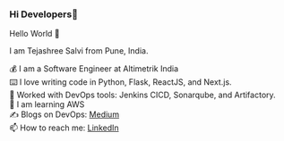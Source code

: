 ### Hi Developers👋

Hello World 👋

I am Tejashree Salvi from Pune, India.

💰 I am a Software Engineer at Altimetrik India\
⌨️ I love writing code in Python, Flask, ReactJS, and Next.js.\
🗿 Worked with DevOps tools: Jenkins CICD, Sonarqube, and Artifactory.\
👀 I am learning AWS\
✍️ Blogs on DevOps: [Medium](https://keentolearn.medium.com/)\
📫 How to reach me: [LinkedIn](https://www.linkedin.com/in/tejashree-salvi-003aa2195/)

